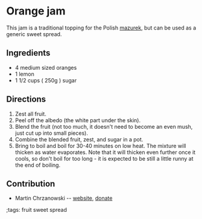 # Orange jam

This jam is a traditional topping for the Polish [mazurek](mazurek.html), but
can be used as a generic sweet spread.

## Ingredients

* 4 medium sized oranges
* 1 lemon
* 1 1/2 cups ( 250g ) sugar

## Directions

1. Zest all fruit.
2. Peel off the albedo (the white part under the skin).
3. Blend the fruit (not too much, it doesn't need to become an even mush, just
   cut up into small pieces).
4. Combine the blended fruit, zest, and sugar in a pot.
5. Bring to boil and boil for 30-40 minutes on low heat. The mixture will
   thicken as water evaporates. Note that it will thicken even further once it
   cools, so don't boil for too long - it is expected to be still a little runny
   at the end of boiling.

## Contribution

- Martin Chrzanowski -- [website](https://m-chrzan.xyz), [donate](https://m-chrzan.xyz/crypto.html)

;tags: fruit sweet spread

